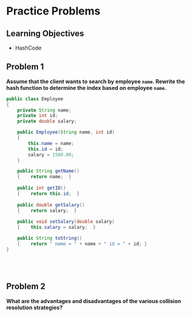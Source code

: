 Practice Problems
========================

Learning Objectives
-------------------
- HashCode


Problem 1
---------

**Assume that the client wants to search by employee `name`. Rewrite the hash function to determine the index based on employee `name`.**

```java
public class Employee
{
    private String name;
    private int id;
    private double salary;

    public Employee(String name, int id) 
    {
        this.name = name;
        this.id = id;
        salary = 1500.00;
    }

    public String getName()
    {    return name;  }
    
    public int getID() 
    {    return this.id;  }
    
    public double getSalary() 
    {    return salary;  }
    
    public void setSalary(double salary) 
    {    this.salary = salary;  }

    public String toString() 
    {    return " name = " + name + " id = " + id; }
}
```

<br><br>


Problem 2
---------

**What are the advantages and disadvantages of the various collision resolution strategies?**

<br><br>

